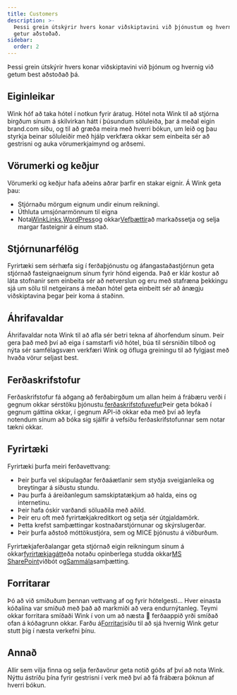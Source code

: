 ```yaml
---
title: Customers
description: >-
  Þessi grein útskýrir hvers konar viðskiptavini við þjónustum og hvernig Wink
  getur aðstoðað.
sidebar:
  order: 2
---
```

Þessi grein útskýrir hvers konar viðskiptavini við þjónum og hvernig við getum best aðstoðað þá.

## Eiginleikar

Wink hóf að taka hótel í notkun fyrir áratug. Hótel nota Wink til að stjórna birgðum sínum á skilvirkan hátt í þúsundum söluleiða, þar á meðal eigin brand.com síðu, og til að græða meira með hverri bókun, um leið og þau styrkja beinar söluleiðir með hjálp verkfæra okkar sem einbeita sér að gestrisni og auka vörumerkjaímynd og arðsemi.

## Vörumerki og keðjur

Vörumerki og keðjur hafa aðeins aðrar þarfir en stakar eignir. Á Wink geta þau:

* Stjórnaðu mörgum eignum undir einum reikningi.
* Úthluta umsjónarmönnum til eigna
* Nota[WinkLinks](/link-manager/wink-links),[WordPress](/developers/wordpress)og okkar[Vefþættir](/developers/web-components)að markaðssetja og selja margar fasteignir á einum stað.

## Stjórnunarfélög

Fyrirtæki sem sérhæfa sig í ferðaþjónustu og áfangastaðastjórnun geta stjórnað fasteignaeignum sínum fyrir hönd eigenda. Það er klár kostur að láta stofnanir sem einbeita sér að netverslun og eru með stafræna þekkingu sjá um sölu til netgeirans á meðan hótel geta einbeitt sér að ánægju viðskiptavina þegar þeir koma á staðinn.

## Áhrifavaldar

Áhrifavaldar nota Wink til að afla sér betri tekna af áhorfendum sínum. Þeir gera það með því að eiga í samstarfi við hótel, búa til sérsniðin tilboð og nýta sér samfélagsvæn verkfæri Wink og öfluga greiningu til að fylgjast með hvaða vörur seljast best.

## Ferðaskrifstofur

Ferðaskrifstofur fá aðgang að ferðabirgðum um allan heim á frábæru verði í gegnum okkar sérstöku þjónustu.[ferðaskrifstofuvefur](https://agent.wink.travel)Þeir geta bókað í gegnum gáttina okkar, í gegnum API-ið okkar eða með því að leyfa notendum sínum að bóka sig sjálfir á vefsíðu ferðaskrifstofunnar sem notar tækni okkar.

## Fyrirtæki

Fyrirtæki þurfa meiri ferðavettvang:

* Þeir þurfa vel skipulagðar ferðaáætlanir sem styðja sveigjanleika og breytingar á síðustu stundu.
* Þau þurfa á áreiðanlegum samskiptatækjum að halda, eins og internetinu.
* Þeir hafa óskir varðandi söluaðila með aðild.
* Þeir eru oft með fyrirtækjakreditkort og setja sér útgjaldamörk.
* Þetta krefst samþættingar kostnaðarstjórnunar og skýrslugerðar.
* Þeir þurfa aðstoð móttökustjóra, sem og MICE þjónustu á viðburðum.

Fyrirtækjaferðalangar geta stjórnað eigin reikningum sínum á okkar[fyrirtækjagátt](/corporate/what-is-group)eða notaðu opinberlega studda okkar[MS SharePoint](https://www.microsoft.com/en-us/microsoft-365/sharepoint/collaboration)viðbót og[Sammála](https://www.concur.com/)samþætting.

## Forritarar

Þó að við smíðuðum þennan vettvang af og fyrir hótelgesti... Hver einasta kóðalína var smíðuð með það að markmiði að vera endurnýtanleg. Teymi okkar forritara smíðaði Wink í von um að næsta 🦄 ferðaappið yrði smíðað ofan á kóðagrunn okkar. Farðu á[Forritari](/developers/build-on-wink)síðu til að sjá hvernig Wink getur stutt þig í næsta verkefni þínu.

## Annað

Allir sem vilja finna og selja ferðavörur geta notið góðs af því að nota Wink. Nýttu ástríðu þína fyrir gestrisni í verk með því að fá frábæra þóknun af hverri bókun.

